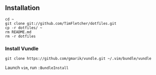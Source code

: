 ## Installation

    cd ~
    git clone git://github.com/TimFletcher/dotfiles.git
    cp -r dotfiles/ ~
    rm README.md
    rm -r dotfiles

### Install Vundle

    git clone https://github.com/gmarik/vundle.git ~/.vim/bundle/vundle

Launch `vim`, run `:BundleInstall`
